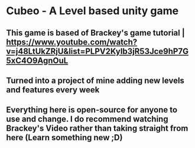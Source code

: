 # Cubeo - A Level based unity game

## This game is based of Brackey's game tutorial | https://www.youtube.com/watch?v=j48LtUkZRjU&list=PLPV2KyIb3jR53Jce9hP7G5xC4O9AgnOuL
## Turned into a project of mine adding new levels and features every week
## Everything here is open-source for anyone to use and change. I do recommend watching Brackey's Video rather than taking straight from here (Learn something new ;D)
